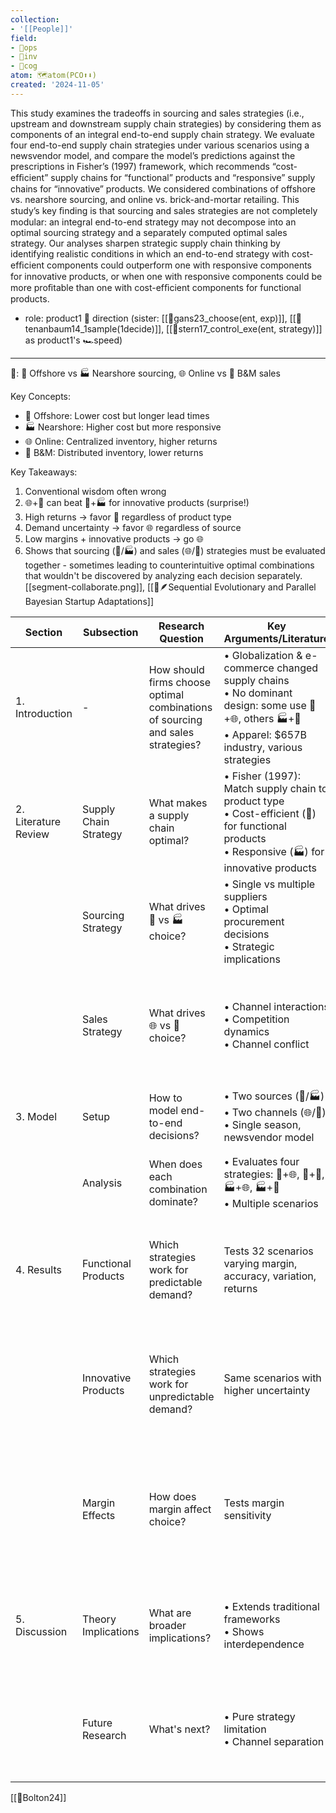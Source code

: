```yaml
---
collection:
- '[[People]]'
field:
- 🐙ops
- 🐢inv
- 👾cog
atom: 🗺️atom(PCO⬆️⬇️)
created: '2024-11-05'
---
```


This study examines the tradeoffs in sourcing and sales strategies (i.e., upstream and downstream supply chain strategies) by considering them as components of an integral end-to-end supply chain strategy. We evaluate four end-to-end supply chain strategies under various scenarios using a newsvendor model, and compare the model’s predictions against the prescriptions in Fisher’s (1997) framework, which recommends “cost-efﬁcient” supply chains for “functional” products and “responsive” supply chains for “innovative” products. We considered combinations of offshore vs. nearshore sourcing, and online vs. brick-and-mortar retailing. This study’s key ﬁnding is that sourcing and sales strategies are not completely modular: an integral end-to-end strategy may not decompose into an optimal sourcing strategy and a separately computed optimal sales strategy. Our analyses sharpen strategic supply chain thinking by identifying realistic conditions in which an end-to-end strategy with cost-efﬁcient components could outperform one with responsive components for innovative products, or when one with responsive components could be more proﬁtable than one with cost-efﬁcient components for functional products.

 

- role: product1 🧭 direction (sister: [[📜gans23_choose(ent, exp)]], [[📜tenanbaum14_1sample(1decide)]], [[📜stern17_control_exe(ent, strategy)]] as product1's 🏎️speed)

---
💠: 🚢 Offshore vs 🏭 Nearshore sourcing, 🌐 Online vs 🧱 B&M sales

Key Concepts:
- 🚢 Offshore: Lower cost but longer lead times
- 🏭 Nearshore: Higher cost but more responsive  
- 🌐 Online: Centralized inventory, higher returns
- 🧱 B&M: Distributed inventory, lower returns

Key Takeaways:
1. Conventional wisdom often wrong
2. 🌐+🚢 can beat 🧱+🏭 for innovative products (surprise!)
3. High returns → favor 🧱 regardless of product type
4. Demand uncertainty → favor 🌐 regardless of source
5. Low margins + innovative products → go 🌐
6. Shows that sourcing (🚢/🏭) and sales (🌐/🧱) strategies must be evaluated together  - sometimes leading to counterintuitive optimal combinations that wouldn't be discovered by analyzing each decision separately. [[segment-collaborate.png]],  [[📝🪶Sequential Evolutionary and Parallel Bayesian Startup Adaptations]]

| Section              | Subsection            | Research Question                                                              | Key Arguments/Literature                                                                                                                                  | Key Findings                                                                                     | Figures & Tables                                                                                |
| -------------------- | --------------------- | ------------------------------------------------------------------------------ | --------------------------------------------------------------------------------------------------------------------------------------------------------- | ------------------------------------------------------------------------------------------------ | ----------------------------------------------------------------------------------------------- |
| 1. Introduction      | -                     | How should firms choose optimal combinations of sourcing and sales strategies? | • Globalization & e-commerce changed supply chains<br>• No dominant design: some use 🚢+🌐, others 🏭+🧱<br>• Apparel: $657B industry, various strategies | Need to study sourcing (🚢/🏭) and sales (🌐/🧱) strategies as integral choices                  | ![[Pasted image 20241106181601.png\|200]]                                                       |
| 2. Literature Review | Supply Chain Strategy | What makes a supply chain optimal?                                             | • Fisher (1997): Match supply chain to product type<br>• Cost-efficient (🚢) for functional products<br>• Responsive (🏭) for innovative products         | Mixed empirical support for traditional frameworks                                               | -                                                                                               |
|                      | Sourcing Strategy     | What drives 🚢 vs 🏭 choice?                                                   | • Single vs multiple suppliers<br>• Optimal procurement decisions<br>• Strategic implications                                                             | • 🚢: lower cost, longer lead time<br>• 🏭: higher cost, more responsive                         | -                                                                                               |
|                      | Sales Strategy        | What drives 🌐 vs 🧱 choice?                                                   | • Channel interactions<br>• Competition dynamics<br>• Channel conflict                                                                                    | • 🌐: pooled inventory, higher returns<br>• 🧱: distributed inventory, lower returns             | -                                                                                               |
| 3. Model             | Setup                 | How to model end-to-end decisions?                                             | • Two sources (🚢/🏭)<br>• Two channels (🌐/🧱)<br>• Single season, newsvendor model                                                                      | Derives optimal quantities for each combination                                                  | Parameter tables                                                                                |
|                      | Analysis              | When does each combination dominate?                                           | • Evaluates four strategies: 🚢+🌐, 🚢+🧱, 🏭+🌐, 🏭+🧱<br>• Multiple scenarios                                                                           | Shows importance of demand uncertainty, returns rates                                            | -                                                                                               |
| 4. Results           | Functional Products   | Which strategies work for predictable demand?                                  | Tests 32 scenarios varying margin, accuracy, variation, returns                                                                                           | 1: 🚢 dominates for given channel<br>2: High returns → 🏭+🧱 can beat 🚢+🌐                      | Expected profits charts for functional, innovative<br>![[Pasted image 20241106181736.png\|300]] |
|                      | Innovative Products   | Which strategies work for unpredictable demand?                                | Same scenarios with higher uncertainty                                                                                                                    | 3: 🏭 dominates with predictable demand<br>4: High uncertainty → 🚢+🌐 can win                   | Expected profits charts                                                                         |
|                      | Margin Effects        | How does margin affect choice?                                                 | Tests margin sensitivity                                                                                                                                  | 5: Margin doesn't affect functional strategy<br>6: For innovative products, low margins favor 🌐 | -                                                                                               |
| 5. Discussion        | Theory Implications   | What are broader implications?                                                 | • Extends traditional frameworks<br>• Shows interdependence                                                                                               | Sometimes "wrong" combination works better (e.g., 🚢+🌐 for innovative products)                 | -                                                                                               |
|                      | Future Research       | What's next?                                                                   | • Pure strategy limitation<br>• Channel separation                                                                                                        | Need to study:<br>- Mixed strategies<br>- Omnichannel<br>- Competition                           | -                                                                                               |
[[📜Bolton24]]